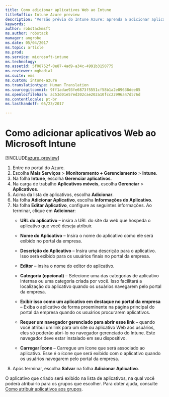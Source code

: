```yaml
---
title: Como adicionar aplicativos Web ao Intune
titleSuffix: Intune Azure preview
description: "Versão prévia do Intune Azure: aprenda a adicionar aplicativos Web ao Intune."
keywords: 
author: robstackmsft
ms.author: robstack
manager: angrobe
ms.date: 05/04/2017
ms.topic: article
ms.prod: 
ms.service: microsoft-intune
ms.technology: 
ms.assetid: 5f08752f-0e87-4ad9-a34c-4991b3150775
ms.reviewer: mghadial
ms.suite: ems
ms.custom: intune-azure
ms.translationtype: Human Translation
ms.sourcegitcommit: 9ff1adae93fe6873f5551cf58b1a2e89638dee85
ms.openlocfilehash: ac53d01e57ed302cae202a10fcc22996a47d576d
ms.contentlocale: pt-br
ms.lasthandoff: 05/23/2017

---
```


# <a name="how-to-add-web-apps-to-microsoft-intune"></a>Como adicionar aplicativos Web ao Microsoft Intune

[!INCLUDE[azure_preview](./includes/azure_preview.md)]

1. Entre no portal do Azure.
2. Escolha **Mais Serviços** > **Monitoramento + Gerenciamento** > **Intune**.
3. Na folha **Intune**, escolha **Gerenciar aplicativos**.
4. Na carga de trabalho **Aplicativos móveis**, escolha **Gerenciar** > **Aplicativos**.
5. Acima da lista de aplicativos, escolha **Adicionar**.
6. Na folha **Adicionar Aplicativo**, escolha **Informações do Aplicativo**.
7. Na folha **Editar Aplicativo**, configure as seguintes informações. Ao terminar, clique em **Adicionar**:
    - **URL do aplicativo** – insira a URL do site da web que hospeda o aplicativo que você deseja atribuir.
    - **Nome do Aplicativo** – Insira o nome do aplicativo como ele será exibido no portal da empresa.
    - **Descrição do Aplicativo** – Insira uma descrição para o aplicativo. Isso será exibido para os usuários finais no portal da empresa.
    - **Editor** – insira o nome do editor do aplicativo.
    - **Categoria (opcional)** – Selecione uma das categorias de aplicativo internas ou uma categoria criada por você. Isso facilitará a localização do aplicativo quando os usuários navegarem pelo portal da empresa.

    - **Exibir isso como um aplicativo em destaque no portal da empresa** – Exiba o aplicativo de forma proeminente na página principal do portal da empresa quando os usuários procurarem aplicativos.
    - **Requer um navegador gerenciado para abrir esse link** – quando você atribui um link para um site ou aplicativo Web aos usuários, eles só poderão abri-lo no navegador gerenciado do Intune. Este navegador deve estar instalado em seu dispositivo.
    - **Carregar Ícone** – Carregue um ícone que será associado ao aplicativo. Esse é o ícone que será exibido com o aplicativo quando os usuários navegarem pelo portal da empresa.
8. Após terminar, escolha **Salvar** na folha **Adicionar Aplicativo**.

O aplicativo que criado será exibido na lista de aplicativos, na qual você poderá atribuí-lo para os grupos que escolher. Para obter ajuda, consulte [Como atribuir aplicativos aos grupos](apps-deploy.md).
